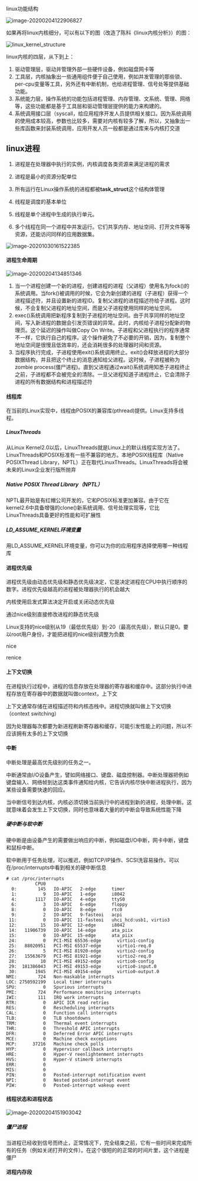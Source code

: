 linux功能结构

![image-20200204122906827](pic/linux结构/image-20200204122906827.png)

如果再将linux内核细分，可以有以下的图（改造了陈科《linux内核分析》）的图：

![linux_kernel_structure](pic/linux结构/linux_kernel_structure-1604045498840.png)

linux内核的四层，从下到上：

1. 驱动管理层，驱动并管理外部一些硬件设备，例如磁盘网卡等
2. 工具层，内核抽象出一些通用组件便于自己使用，例如并发管理的那些锁、 per-cpu变量等工具，另外还有中断机制，也给进程管理、信号处等提供基础功能。
3. 系统能力层，操作系统的功能包括进程管理、内存管理、文系统、管理、网络等，这些功能都是基于工具层和驱动管理层提供的能力来构建的。
4. 系统调用接口层（syscall，给应用程序开发人员提供相关接口。因为系统调用的使用成本较高，参数也比较多，需要对内核有较多了解，所以，又抽象出一些库函数来封装系统调用，应用开发人员一般都是通过库来与内核打交道

## linux进程

1. 进程是在处理器中执行的实例，内核调度各类资源来满足进程的需求

2. 进程是最小的资源分配单位
3. 所有运行在Linux操作系统的进程都被**task_struct**这个结构体管理
4. 线程是调度的基本单位

5. 线程是单个进程中生成的执行单元。
6. 多个线程在同一个进程中并发运行。它们共享内存、地址空间、打开文件等等资源，还能访问同样的应用数据集。

![image-20201030161522385](pic/linux结构/image-20201030161522385.png)

#### 进程生命周期

![image-20200204134851346](pic/linux结构/image-20200204134851346.png)



1. 当一个进程创建一个新的进程，创建进程的进程（父进程）使用名为fock()的系统调用。当fork()被调用的时候，它会为新创建的进程（子进程）获得一个进程描述符，并且设置新的进程ID。复制父进程的进程描述符给子进程。这时候，不会复制父进程的地址空间，而是父子进程使用同样的地址空间。
2. exec()系统调用把新程序复制到子进程的地址空间。由于共享同样的地址空间，写入新进程的数据会引发页错误的异常。此时，内核给子进程分配新的物理页。这个延迟的操作叫做Copy	On	Write。子进程和父进程执行的程序通常不一样，它执行自己的程序。这个操作避免了不必要的开销，因为，复制整个地址空间是很慢且低效率的，还会消耗很多的处理器时间和资源。
3. 当程序执行完成，子进程使用exit()系统调用终止。exit()会释放进程的大部分数据结构，并且把这个终止的消息通知给父进程。这时候，子进程被称为zombie	process(僵尸进程)。直到父进程通过wait()系统调用知悉子进程终止之前，子进程都不会被完全的清除。一旦父进程知道子进程终止，它会清除子进程的所有数据结构和进程描述符

#### 线程库

在当前的Linux实现中，线程由POSIX的兼容库(pthread)提供。Linux支持多线程。

##### LinuxThreads
从Linux	Kernel2.0以后，LinuxThreads就是Linux上的默认线程实现方法了。LinuxThreads和POSIX标准有一些不兼容的地方。本地POSIX线程库（Native	POSIXThread	Library，NPTL）正在取代LinuxThreads。LinuxThreads将会被未来的Linux企业发行版所抛弃

##### Native	POSIX	Thread	Library（NPTL）
NPTL最开始是有红帽公司开发的，它和POSIX标准更加兼容。由于它在kernel2.6中具备增强的clone()新系统调用、信号处理实现等，它比LinuxThreads具备更好的性能和可扩展性

##### LD_ASSUME_KERNEL环境变量

用LD_ASSUME_KERNEL环境变量，你可以为你的应用程序选择使用哪一种线程库



#### 进程优先级

进程优先级由动态优先级和静态优先级决定，它是决定进程在CPU中执行顺序的数字。进程优先级越高的进程被处理器执行的机会越大

内核使用启发式算法决定开启或关闭动态优先级

通过nice级别直接修改进程的静态优先级

Linux支持的nice级别从19（最低优先级）到-20（最高优先级），默认只是0。要以root用户身份，才能把进程的nice级别调整为负数

nice

renice



#### 上下文切换

在进程执行过程中，进程的信息存放在处理器的寄存器和缓存中。这部分执行中进程存放在寄存器中的数据就叫做context，上下文

上下文通常存储在进程描述符和内核态栈中。进程切换就叫做上下文切换（context	switching）

因为处理器每次都要为新进程刷新寄存器和缓存，可能引发性能上的问题，所以不应该拥有太多的上下文切换



#### 中断

中断处理是最高优先级别的任务之一。

中断通常由I/O设备产生，譬如网络接口、键盘、磁盘控制器。中断处理器把例如键盘输入、网络帧到达这类事件通知给内核，它告诉内核尽快中断进程执行，因为某些设备需要快速的回应。

当中断信号到达内核，内核必须切换当前执行中的进程到新的进程，处理中断。这就意味着会发生上下文切换，同时也意味着大量的的中断会导致系统性能下降



##### 硬中断与软中断

硬中断是由设备产生的需要做出响应的中断，例如磁盘I/O中断，网卡中断，键盘和鼠标中断。

软中断用于任务处理，可以推迟，例如TCP/IP操作、SCSI洗容易操作。可以在/proc/interrupts中看到相关的硬中断信息

```
# cat /proc/interrupts 
           CPU0       
  0:        145   IO-APIC   2-edge      timer
  1:          9   IO-APIC   1-edge      i8042
  4:       1117   IO-APIC   4-edge      ttyS0
  6:          3   IO-APIC   6-edge      floppy
  8:          0   IO-APIC   8-edge      rtc0
  9:          2   IO-APIC   9-fasteoi   acpi
 11:          0   IO-APIC  11-fasteoi   uhci_hcd:usb1, virtio3
 12:         15   IO-APIC  12-edge      i8042
 14:   11906739   IO-APIC  14-edge      ata_piix
 15:          0   IO-APIC  15-edge      ata_piix
 24:          0   PCI-MSI 65536-edge      virtio1-config
 25:   88020951   PCI-MSI 65537-edge      virtio1-req.0
 26:          5   PCI-MSI 81920-edge      virtio2-config
 27:   15563679   PCI-MSI 81921-edge      virtio2-req.0
 28:         10   PCI-MSI 49152-edge      virtio0-config
 29:  181386043   PCI-MSI 49153-edge      virtio0-input.0
 30:       1945   PCI-MSI 49154-edge      virtio0-output.0
NMI:        724   Non-maskable interrupts
LOC: 2750592199   Local timer interrupts
SPU:          0   Spurious interrupts
PMI:        724   Performance monitoring interrupts
IWI:        111   IRQ work interrupts
RTR:          0   APIC ICR read retries
RES:          0   Rescheduling interrupts
CAL:          0   Function call interrupts
TLB:          0   TLB shootdowns
TRM:          0   Thermal event interrupts
THR:          0   Threshold APIC interrupts
DFR:          0   Deferred Error APIC interrupts
MCE:          0   Machine check exceptions
MCP:      37216   Machine check polls
HYP:          0   Hypervisor callback interrupts
HRE:          0   Hyper-V reenlightenment interrupts
HVS:          0   Hyper-V stimer0 interrupts
ERR:          0
MIS:          0
PIN:          0   Posted-interrupt notification event
NPI:          0   Nested posted-interrupt event
PIW:          0   Posted-interrupt wakeup event
```



#### 线程状态和进程状态

![image-20200204151903042](pic/linux结构/image-20200204151903042.png)



##### 僵尸进程
当进程已经收到信号而终止，正常情况下，完全结束之前，它有一些时间来完成所有的任务（例如关闭打开的文件）。在这个很短的的正常的时间片里，这个进程是僵尸



#### 	进程内存段

